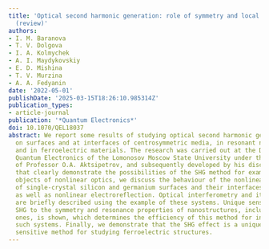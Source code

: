 ```yaml
---
title: 'Optical second harmonic generation: role of symmetry and local resonances
  (review)'
authors:
- I. M. Baranova
- T. V. Dolgova
- I. A. Kolmychek
- A. I. Maydykovskiy
- E. D. Mishina
- T. V. Murzina
- A. A. Fedyanin
date: '2022-05-01'
publishDate: '2025-03-15T18:26:10.985314Z'
publication_types:
- article-journal
publication: '*Quantum Electronics*'
doi: 10.1070/QEL18037
abstract: We report some results of studying optical second harmonic generation (SHG)
  on surfaces and at interfaces of centrosymmetric media, in resonant nano- and microstructures,
  and in ferroelectric materials. The research was carried out at the Department of
  Quantum Electronics of the Lomonosov Moscow State University under the supervision
  of Professor O.A. Aktsipetrov, and subsequently developed by his disciples. As examples
  that clearly demonstrate the possibilities of the SHG method for examining nonstandard
  objects of nonlinear optics, we discuss the behaviour of the nonlinear optical response
  of single-crystal silicon and germanium surfaces and their interfaces with oxides,
  as well as nonlinear electroreflection. Optical interferometry and its possibilities
  are briefly described using the example of these systems. Unique sensitivity of
  SHG to the symmetry and resonance properties of nanostructures, including magnetic
  ones, is shown, which determines the efficiency of this method for investigating
  such systems. Finally, we demonstrate that the SHG effect is a unique remote and
  sensitive method for studying ferroelectric structures.
---
```

